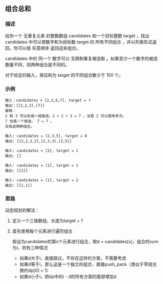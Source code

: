 ## 组合总和

### 描述

给你一个 无重复元素 的整数数组 candidates 和一个目标整数 target ，找出 candidates 中可以使数字和为目标数 target 的 所有不同组合 ，并以列表形式返回。你可以按 任意顺序 返回这些组合。

candidates 中的 同一个 数字可以 无限制重复被选取 。如果至少一个数字的被选数量不同，则两种组合是不同的。 

对于给定的输入，保证和为 target 的不同组合数少于 150 个。

### 示例

```
输入：candidates = [2,3,6,7], target = 7
输出：[[2,2,3],[7]]
解释：
2 和 3 可以形成一组候选，2 + 2 + 3 = 7 。注意 2 可以使用多次。
7 也是一个候选， 7 = 7 。
仅有这两种组合。
```

```
输入: candidates = [2,3,5], target = 8
输出: [[2,2,2,2],[2,3,3],[3,5]]
```

```
输入: candidates = [2], target = 1
输出: []
```

```
输入: candidates = [1], target = 1
输出: [[1]]
```

```
输入: candidates = [1], target = 2
输出: [[1,1]]
```

### 思路

动态规划的解法：

1. 定义一个三维数组，长度为target + 1

2. 首先使用每个元素进行遍历组合

   假设为candidates的第x个元素进行组合，取d = candidates[x]，组合的sum为i，则有三种情况

   + 如果d大于i，直接跳过，不存在这样的方案，不需要考虑
   + 如果d等于i，那么这是一个独立的组合，直接push_pack（类似于零钱兑换的dp[0] = 1）
   + 如果d小于i，把dp中的i - d的所有方案的尾部增加d



